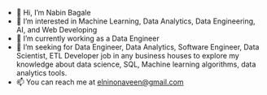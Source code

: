 - 👋 Hi, I’m Nabin Bagale
- 👀 I’m interested in Machine Learning, Data Analytics, Data Engineering, AI, and Web Developing
- 🌱 I’m currently working as a Data Engineer
- 💞️ I’m seeking for Data Engineer, Data Analytics, Software Engineer, Data Scientist, ETL Developer job in any business houses to explore my knowledge about data science, SQL, Machine learning algorithms, data analytics tools.
- 📫 You can reach me at elninonaveen@gmail.com

<!---
nabinelnino/nabinelnino is a ✨ special ✨ repository because its `README.md` (this file) appears on your GitHub profile.
You can click the Preview link to take a look at your changes.
--->
